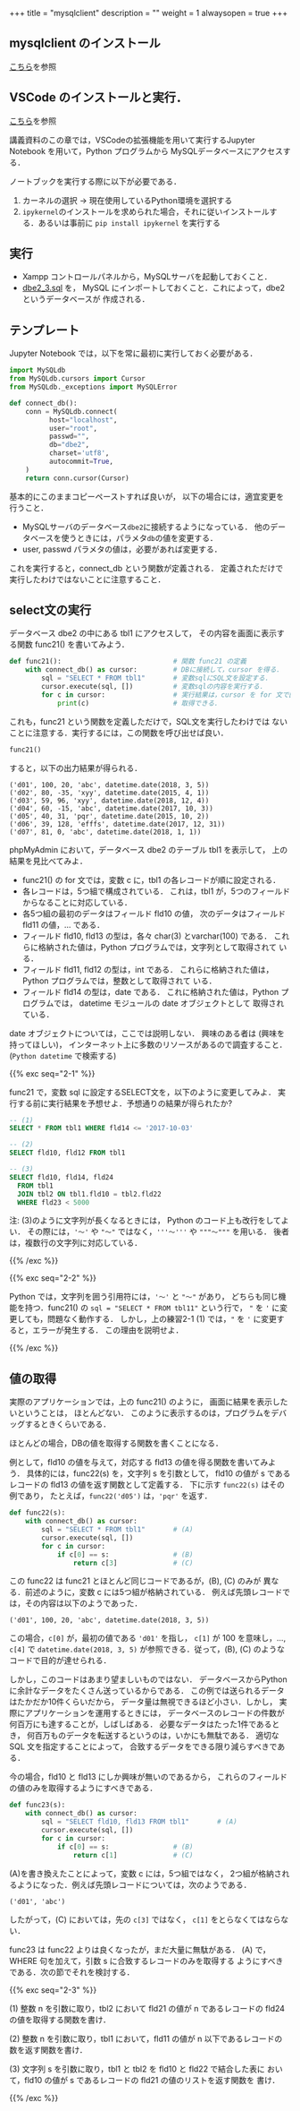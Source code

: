 +++
title = "mysqlclient"
description = ""
weight = 1
alwaysopen = true
+++


## mysqlclient のインストール

[こちら](https://dbe2-2023.github.io/docs/intro/env/#mysqlclient)を参照

## VSCode のインストールと実行．

[こちら](https://dbe2-2023.github.io/docs/intro/vscode_install/)を参照

講義資料のこの章では，VSCodeの拡張機能を用いて実行するJupyter Notebook を用いて，Python プログラムから
MySQLデータベースにアクセスする．

ノートブックを実行する際に以下が必要である．
1. カーネルの選択 → 現在使用しているPython環境を選択する
2. `ipykernel`のインストールを求められた場合，それに従いインストールする．あるいは事前に `pip install ipykernel` を実行する

## 実行

* Xampp コントロールパネルから，MySQLサーバを起動しておくこと．
* <a href="dbe2_3.sql" download>dbe2_3.sql</a> を，
  MySQL にインポートしておくこと．これによって，dbe2 というデータベースが
  作成される．


## テンプレート

Jupyter Notebook では，以下を常に最初に実行しておく必要がある．

```python
import MySQLdb
from MySQLdb.cursors import Cursor
from MySQLdb._exceptions import MySQLError

def connect_db():
    conn = MySQLdb.connect(
          host="localhost",
          user="root",
          passwd="",
          db="dbe2",
          charset='utf8',
          autocommit=True,
    )
    return conn.cursor(Cursor)
```

基本的にこのままコピーペーストすれば良いが，
以下の場合には，適宜変更を行うこと．

* MySQLサーバのデータベース`dbe2`に接続するようになっている．
  他のデータベースを使うときには，パラメタ`db`の値を変更する．
* user, passwd パラメタの値は，必要があれば変更する．

これを実行すると，connect_db という関数が定義される．
定義されただけで実行したわけではないことに注意すること．


## select文の実行

データベース dbe2 の中にある tbl1 にアクセスして，
その内容を画面に表示する関数 func21() を書いてみよう．

```python
def func21():                            # 関数 func21 の定義
    with connect_db() as cursor:         # DBに接続して，cursor を得る．
        sql = "SELECT * FROM tbl1"       # 変数sqlにSQL文を設定する．
        cursor.execute(sql, [])          # 変数sqlの内容を実行する．
        for c in cursor:                 # 実行結果は，cursor を for 文で回して
            print(c)                     # 取得できる．
```

これも，func21 という関数を定義しただけで，SQL文を実行したわけでは
ないことに注意する．実行するには，この関数を呼び出せば良い．

```python
func21()
```

すると，以下の出力結果が得られる．

```none
('d01', 100, 20, 'abc', datetime.date(2018, 3, 5))
('d02', 80, -35, 'xyy', datetime.date(2015, 4, 1))
('d03', 59, 96, 'xyy', datetime.date(2018, 12, 4))
('d04', 60, -15, 'abc', datetime.date(2017, 10, 3))
('d05', 40, 31, 'pqr', datetime.date(2015, 10, 2))
('d06', 39, 128, 'efffs', datetime.date(2017, 12, 31))
('d07', 81, 0, 'abc', datetime.date(2018, 1, 1))
```

phpMyAdmin において，データベース dbe2 のテーブル tbl1 を表示して，
上の結果を見比べてみよ．

* func21() の for 文では，変数 c に，tbl1 の各レコードが順に設定される．
* 各レコードは，5つ組で構成されている．
  これは，tbl1 が，5つのフィールドからなることに対応している．
* 各5つ組の最初のデータはフィールド fld10 の値，
  次のデータはフィールド fld11 の値，... である．
* フィールド fld10, fld13 の型は，各々 char(3) とvarchar(100) である．
  これらに格納された値は，Python プログラムでは，文字列として取得されて
  いる．
* フィールド fld11, fld12 の型は，int である．
  これらに格納された値は，Python プログラムでは，整数として取得されて
  いる．
* フィールド fld14 の型は，date である．
  これに格納された値は，Python プログラムでは，
  datetime モジュールの date オブジェクトとして
  取得されている．

date オブジェクトについては，ここでは説明しない．
興味のある者は (興味を持ってほしい)，
インターネット上に多数のリソースがあるので調査すること．
(`Python datetime` で検索する)


{{% exc seq="2-1" %}}

func21 で，変数 sql に設定するSELECT文を，以下のように変更してみよ．
実行する前に実行結果を予想せよ．予想通りの結果が得られたか?


```sql
-- (1) 
SELECT * FROM tbl1 WHERE fld14 <= '2017-10-03'

-- (2) 
SELECT fld10, fld12 FROM tbl1

-- (3)
SELECT fld10, fld14, fld24
  FROM tbl1
  JOIN tbl2 ON tbl1.fld10 = tbl2.fld22
  WHERE fld23 < 5000
```

注: (3)のように文字列が長くなるときには，
Python のコード上も改行をしてよい．
その際には，`'～'` や `"～"` ではなく，`'''～'''` や `"""～"""` を用いる．
後者は，複数行の文字列に対応している．

{{% /exc %}}


{{% exc seq="2-2" %}}

Python では，文字列を囲う引用符には，`'～'` と `"～"` があり，
どちらも同じ機能を持つ．func21() の `sql = "SELECT * FROM tbl11"` という行で，
`"` を `'` に変更しても，問題なく動作する．
しかし，上の練習2-1 (1) では，`"` を `'` に変更すると，エラーが発生する．
この理由を説明せよ．

{{% /exc %}}

## 値の取得

実際のアプリケーションでは，上の func21() のように，
画面に結果を表示したいということは，
ほとんどない．
このように表示するのは，プログラムをデバッグするときくらいである．

ほとんどの場合，DBの値を取得する関数を書くことになる．

例として，fld10 の値を与えて，対応する fld13 の値を得る関数を書いてみよう．
具体的には，func22(s) を，文字列 s を引数として，
fld10 の値が s であるレコードの fld13 の値を返す関数として定義する．
下に示す `func22(s)` はその例であり，
たとえば，`func22('d05')` は，`'pqr'` を返す．

```python
def func22(s):
    with connect_db() as cursor:
        sql = "SELECT * FROM tbl1"       # (A)
        cursor.execute(sql, [])
        for c in cursor:
            if c[0] == s:                # (B)
                return c[3]              # (C)
```

この func22 は func21 とほとんど同じコードであるが，(B), (C) のみが
異なる．前述のように，変数 c には5つ組が格納されている．
例えば先頭レコードでは，その内容は以下のようであった．

```
('d01', 100, 20, 'abc', datetime.date(2018, 3, 5))
```

この場合，`c[0]` が，最初の値である `'d01'` を指し，
`c[1]` が 100 を意味し，..., `c[4]` で `datetime.date(2018, 3, 5)`
が参照できる．従って，(B), (C) のようなコードで目的が達せられる．

しかし，このコードはあまり望ましいものではない．
データベースからPythonに余計なデータをたくさん送っているからである．
この例では送られるデータはたかだか10件くらいだから，
データ量は無視できるほど小さい．しかし，
実際にアプリケーションを運用するときには，
データベースのレコードの件数が何百万にも達することが，しばしばある．
必要なデータはたった1件であるとき，
何百万ものデータを転送するというのは，いかにも無駄である．
適切な SQL 文を指定することによって，
合致するデータをできる限り減らすべきである．

今の場合，fld10 と fld13 にしか興味が無いのであるから，
これらのフィールドの値のみを取得するようにすべきである．

```python
def func23(s):
    with connect_db() as cursor:
        sql = "SELECT fld10, fld13 FROM tbl1"       # (A)
        cursor.execute(sql, [])
        for c in cursor:
            if c[0] == s:                # (B)
                return c[1]              # (C)
```

(A)を書き換えたことによって，変数 c には，5つ組ではなく，
2つ組が格納されるようになった．例えば先頭レコードについては，次のようである．

```
('d01', 'abc')
```

したがって，(C) においては，先の `c[3]` ではなく，
`c[1]` をとらなくてはならない．

func23 は func22 よりは良くなったが，まだ大量に無駄がある．
(A) で，WHERE 句を加えて，引数 s に合致するレコードのみを取得する
ようにすべきである．次の節でそれを検討する．


{{% exc seq="2-3" %}}

(1)
整数 n を引数に取り，tbl2 において fld21 の値が n であるレコードの
fld24 の値を取得する関数を書け．

(2)
整数 n を引数に取り，tbl1 において，fld11 の値が n 以下であるレコードの
数を返す関数を書け．

(3)
文字列 s を引数に取り，tbl1 と tbl2 を fld10 と fld22 で結合した表に
おいて，fld10 の値が s であるレコードの fld21 の値のリストを返す関数を
書け．

{{% /exc %}}

